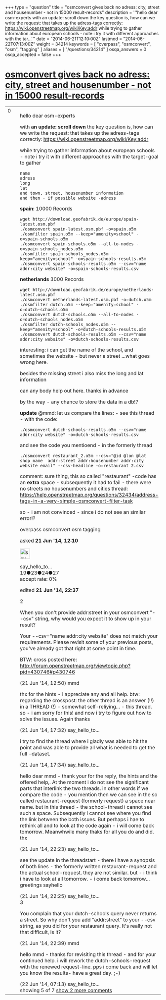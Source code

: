 +++
type = "question"
title = "osmconvert gives back no adress: city, street and housenumber - not in 15000 result-records"
description = '''hello dear osm-experts with an update: scroll down the key question is, how can we write the request: that takes up the adress-tags correctly: https://wiki.openstreetmap.org/wiki/Key:addr while trying to gather information about european schools - note i try it with different approaches  with the tar...'''
date = "2014-06-21T12:10:00Z"
lastmod = "2014-06-22T07:13:00Z"
weight = 34214
keywords = [ "overpass", "osmconvert", "osm", "tagging" ]
aliases = [ "/questions/34214" ]
osqa_answers = 0
osqa_accepted = false
+++

<div class="headNormal">

# [osmconvert gives back no adress: city, street and housenumber - not in 15000 result-records](/questions/34214/osmconvert-gives-back-no-adress-city-street-and-housenumber-not-in-15000-result-records)

</div>

<div id="main-body">

<div id="askform">

<table id="question-table" style="width:100%;">
<colgroup>
<col style="width: 50%" />
<col style="width: 50%" />
</colgroup>
<tbody>
<tr>
<td style="width: 30px; vertical-align: top"><div class="vote-buttons">
<span id="post-34214-upvote" class="ajax-command post-vote up" rel="nofollow" title="I like this post (click again to cancel)"> </span>
<div id="post-34214-score" class="post-score" title="current number of votes">
0
</div>
<span id="post-34214-downvote" class="ajax-command post-vote down" rel="nofollow" title="I dont like this post (click again to cancel)"> </span> <span id="favorite-mark" class="ajax-command favorite-mark" rel="nofollow" title="mark/unmark this question as favorite (click again to cancel)"> </span>
<div id="favorite-count" class="favorite-count">
&#10;</div>
</div></td>
<td><div id="item-right">
<div class="question-body">
<p>hello dear osm-experts</p>
<p>with <strong>an update: scroll down</strong> the key question is, how can we write the request: that takes up the adress-tags correctly: <a href="https://wiki.openstreetmap.org/wiki/Key:addr">https://wiki.openstreetmap.org/wiki/Key:addr</a></p>
<p>while trying to gather information about european schools - note i try it with different approaches with the target-goal to gather</p>
<pre><code>name
adress
long
lat
and town, street, housenumber information
and then - if possible website -adress</code></pre>
<p><strong>spain:</strong> 10000 Records</p>
<pre><code>wget http://download.geofabrik.de/europe/spain-latest.osm.pbf
./osmconvert spain-latest.osm.pbf -o=spain.o5m
./osmfilter spain.o5m --keep=&quot;amenity=school&quot; -o=spain-schools.o5m
./osmconvert spain-schools.o5m --all-to-nodes -o=spain-schools_nodes.o5m
./osmfilter spain-schools_nodes.o5m --keep=&quot;amenity=school&quot; -o=spain-schools-results.o5m
./osmconvert spain-schools-results.o5m --csv=&quot;name addr:city website&quot; -o=spain-schools-results.csv</code></pre>
<p><strong>netherlands</strong> 3000 Records</p>
<pre><code>wget http://download.geofabrik.de/europe/netherlands-latest.osm.pbf
./osmconvert netherlands-latest.osm.pbf -o=dutch.o5m
./osmfilter dutch.o5m --keep=&quot;amenity=school&quot; -o=dutch-schools.o5m
./osmconvert dutch-schools.o5m --all-to-nodes -o=dutch-schools_nodes.o5m
./osmfilter dutch-schools_nodes.o5m --keep=&quot;amenity=school&quot; -o=dutch-schools-results.o5m
./osmconvert dutch-schools-results.o5m --csv=&quot;name addr:city website&quot; -o=dutch-schools-results.csv</code></pre>
<p>interesting: i can get the name of the school, and sometimes the website - but never a street ...what goes wrong here.</p>
<p>besides the missing street i also miss the long and lat information</p>
<p>can any body help out here. thanks in advance</p>
<p>by the way - any chance to store the data in a db!?</p>
<p><strong>update</strong> <span><span>@mmd</span></span>: let us compare the lines: - see this thread - with the code:<br />
</p>
<pre><code>./osmconvert dutch-schools-results.o5m --csv=&quot;name addr:city website&quot; -o=dutch-schools-results.csv</code></pre>
<p>and see the code you mentioend - in the formerly thread</p>
<pre><code>./osmconvert restaurant_2.o5m --csv=&quot;@id @lon @lat shop name  addr:street addr:housenumber addr:city website email&quot; --csv-headline -o=restaurant_2.csv</code></pre>
<p>comment: sure thing, this so called "restaurant" -code has an <strong>extra</strong> space - subsequently it had to fail - there were no streets no housenumbers and cities thread: <a href="/questions/32434/address-tags-in-a-very-simple-osmconvert-filter-task">https://help.openstreetmap.org/questions/32434/address-tags-in-a-very-simple-osmconvert-filter-task</a></p>
<p>so - i am not convinced - since i do not see an similar error!?</p>
</div>
<div id="question-tags" class="tags-container tags">
<span class="post-tag tag-link-overpass" rel="tag" title="see questions tagged &#39;overpass&#39;">overpass</span> <span class="post-tag tag-link-osmconvert" rel="tag" title="see questions tagged &#39;osmconvert&#39;">osmconvert</span> <span class="post-tag tag-link-osm" rel="tag" title="see questions tagged &#39;osm&#39;">osm</span> <span class="post-tag tag-link-tagging" rel="tag" title="see questions tagged &#39;tagging&#39;">tagging</span>
</div>
<div id="question-controls" class="post-controls">
&#10;</div>
<div class="post-update-info-container">
<div class="post-update-info post-update-info-user">
<p>asked <strong>21 Jun '14, 12:10</strong></p>
<img src="https://secure.gravatar.com/avatar/bf4d2d8660e82c4a7387b7d2a8a8cfcd?s=32&amp;d=identicon&amp;r=g" class="gravatar" width="32" height="32" alt="say_hello_to_the_world&#39;s gravatar image" />
<p><span>say_hello_to...</span><br />
<span class="score" title="19 reputation points">19</span><span title="23 badges"><span class="badge1">●</span><span class="badgecount">23</span></span><span title="24 badges"><span class="silver">●</span><span class="badgecount">24</span></span><span title="27 badges"><span class="bronze">●</span><span class="badgecount">27</span></span><br />
<span class="accept_rate" title="Rate of the user&#39;s accepted answers">accept rate:</span> <span title="say_hello_to_the_world has no accepted answers">0%</span> </br></p>
</div>
<div class="post-update-info post-update-info-edited">
<p><span> edited <strong>21 Jun '14, 22:37</strong> </span></p>
</div>
</div>
<div id="comments-container-34214" class="comments-container">
<span id="34218"></span>
<div id="comment-34218" class="comment">
<div id="post-34218-score" class="comment-score">
2
</div>
<div class="comment-text">
<p>When you don't provide addr:street in your osmconvert "--csv" string, why would you expect it to show up in your result?</p>
<p>Your --csv="name addr:city website" does not match your requirements. Please revisit some of your previous posts, you've already got that right at some point in time.</p>
<p>BTW: cross posted here: <a href="http://forum.openstreetmap.org/viewtopic.php?pid=430746#p430746">http://forum.openstreetmap.org/viewtopic.php?pid=430746#p430746</a></p>
</div>
<div id="comment-34218-info" class="comment-info">
<span class="comment-age">(21 Jun '14, 12:50)</span> <span class="comment-user userinfo">mmd</span>
</div>
</div>
<span id="34230"></span>
<div id="comment-34230" class="comment">
<div id="post-34230-score" class="comment-score">
&#10;</div>
<div class="comment-text">
<p>thx for the hints - i appreciate any and all help. btw: regarding the crosspost: the other thread is an answer (!!) in a THREAD (!) - somewhat self-reliying... - this thread. so - i am sorry for this! and now i try to figure out how to solve the issues. Again thanks</p>
</div>
<div id="comment-34230-info" class="comment-info">
<span class="comment-age">(21 Jun '14, 17:32)</span> <span class="comment-user userinfo">say_hello_to...</span>
</div>
</div>
<span id="34231"></span>
<div id="comment-34231" class="comment">
<div id="post-34231-score" class="comment-score">
&#10;</div>
<div class="comment-text">
<p>i try to find the thread where i gladly was able to hit the point and was able to provide all what is needed to get the full -dataset.</p>
</div>
<div id="comment-34231-info" class="comment-info">
<span class="comment-age">(21 Jun '14, 17:34)</span> <span class="comment-user userinfo">say_hello_to...</span>
</div>
</div>
<span id="34235"></span>
<div id="comment-34235" class="comment">
<div id="post-34235-score" class="comment-score">
&#10;</div>
<div class="comment-text">
<p>hello dear mmd - thank your for the reply, the hints and the offered help,. At the moment i do not see the significant parts that interlink the two threads. in other words if we compare the code - you mention then we can see in the so called restaurant-request (formerly request) a space near name. but in this thread - the school-thread i cannot see such a space. Subsequently i cannot see where you find the link between the both issues. But perhaps i hae to rethink all and to look at the code again - i will come back tomorrow. Meanwhwile many thaks for all you do and did. thx</p>
</div>
<div id="comment-34235-info" class="comment-info">
<span class="comment-age">(21 Jun '14, 22:23)</span> <span class="comment-user userinfo">say_hello_to...</span>
</div>
</div>
<span id="34236"></span>
<div id="comment-34236" class="comment not_top_scorer">
<div id="post-34236-score" class="comment-score">
&#10;</div>
<div class="comment-text">
<p>see the update in the threadstart - there i have a synopsis of both lines - the formerly written restaurant-request and the actual school-request. they are not similar. but - i think i have to look at all tomorrow. - i come back tomorrow... greetings sayhello</p>
</div>
<div id="comment-34236-info" class="comment-info">
<span class="comment-age">(21 Jun '14, 22:25)</span> <span class="comment-user userinfo">say_hello_to...</span>
</div>
</div>
<span id="34237"></span>
<div id="comment-34237" class="comment">
<div id="post-34237-score" class="comment-score">
3
</div>
<div class="comment-text">
<p>You complain that your dutch-schools query never returns a street. So why don't you add "addr:street" to your --csv string, as you did for your restaurant query. It's really not that difficult, is it?</p>
</div>
<div id="comment-34237-info" class="comment-info">
<span class="comment-age">(21 Jun '14, 22:39)</span> <span class="comment-user userinfo">mmd</span>
</div>
</div>
<span id="34240"></span>
<div id="comment-34240" class="comment not_top_scorer">
<div id="post-34240-score" class="comment-score">
&#10;</div>
<div class="comment-text">
<p>hello mmd - thanks for revisiting this thread - and for your continued help. i will rework the dutch-schools-request with the renewed request-line. pps i come back and will let you know the results- have a great day. ;-)</p>
</div>
<div id="comment-34240-info" class="comment-info">
<span class="comment-age">(22 Jun '14, 07:13)</span> <span class="comment-user userinfo">say_hello_to...</span>
</div>
</div>
</div>
<div id="comment-tools-34214" class="comment-tools">
<span class="comments-showing"> showing 5 of 7 </span> <a href="#" class="show-all-comments-link">show 2 more comments</a>
</div>
<div class="clear">
&#10;</div>
<div id="comment-34214-form-container" class="comment-form-container">
&#10;</div>
<div class="clear">
&#10;</div>
</div></td>
</tr>
</tbody>
</table>

</div>

</div>

